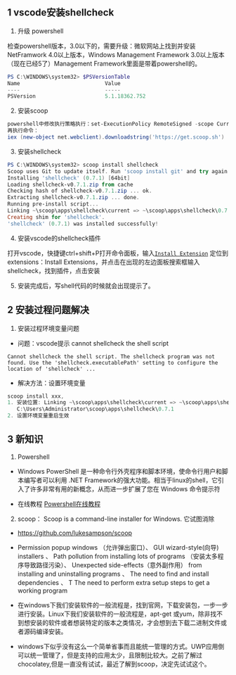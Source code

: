## 1 vscode安装shellcheck

1. 升级 powershell 

检查powershell版本，3.0以下的，需要升级：微软网站上找到并安装NetFramwork 4.0以上版本，Windows Management Framework 3.0以上版本（现在已经5了）Management Framework里面是带着powershell的。

```powershell
PS C:\WINDOWS\system32> $PSVersionTable
Name                           Value
----                           -----
PSVersion                      5.1.18362.752
```

2. 安装scoop

```powershell
powershell中修改执行策略执行：set-ExecutionPolicy RemoteSigned -scope CurrentUser
再执行命令：
iex (new-object net.webclient).downloadstring('https://get.scoop.sh')  进行下载安装
```

3. 安装shellcheck

```powershell
PS C:\WINDOWS\system32> scoop install shellcheck
Scoop uses Git to update itself. Run 'scoop install git' and try again.
Installing 'shellcheck' (0.7.1) [64bit]
Loading shellcheck-v0.7.1.zip from cache
Checking hash of shellcheck-v0.7.1.zip ... ok.
Extracting shellcheck-v0.7.1.zip ... done.
Running pre-install script...
Linking ~\scoop\apps\shellcheck\current => ~\scoop\apps\shellcheck\0.7.1
Creating shim for 'shellcheck'.
'shellcheck' (0.7.1) was installed successfully!
```

4. 安装vscode的shellcheck插件

打开vscode，快捷键ctrl+shift+P打开命令面板，输入[`Install Extension`](https://code.visualstudio.com/docs/editor/extension-gallery#_install-an-extension) 定位到extensions：Install Extensions，并点击在出现的左边面板搜索框输入shellcheck，找到插件，点击安装

5.  安装完成后，写shell代码的时候就会出现提示了。 

## 2 安装过程问题解决

1. 安装过程环境变量问题

* 问题：vscode提示 cannot shellcheck the shell script

```
Cannot shellcheck the shell script. The shellcheck program was not found. Use the 'shellcheck.executablePath' setting to configure the location of 'shellcheck' ...
```

* 解决方法：设置环境变量

```powershell
scoop install xxx,
1. 安装位置: Linking ~\scoop\apps\shellcheck\current => ~\scoop\apps\shellcheck\0.7.1
   C:\Users\Administrator\scoop\apps\shellcheck\0.7.1
2. 设置环境变量重启生效
```

## 3 新知识

1. Powershell

* Windows PowerShell 是一种命令行外壳程序和脚本环境，使命令行用户和脚本编写者可以利用 .NET Framework的强大功能。相当于linux的shell，它引入了许多非常有用的新概念，从而进一步扩展了您在 Windows 命令提示符

* 在线教程 [Powershell在线教程]( https://www.pstips.net/powershell-online-tutorials )

2. scoop： Scoop is a command-line installer for Windows. 它试图消除

*  https://github.com/lukesampson/scoop 

*  Permission popup windows （允许弹出窗口）、 GUI wizard-style(向导) installers 、 Path pollution from installing lots of programs （安装太多程序导致路径污染）、 Unexpected side-effects（意外副作用） from installing and uninstalling programs 、 The need to find and install dependencies 、 T The need to perform extra setup steps to get a working program 

* 在windows下我们安装软件的一般流程是，找到官网，下载安装包，一步一步进行安装。Linux下我们安装软件的一般流程是，apt-get 或yum，除非找不到想安装的软件或者想装特定的版本之类情况，才会想到去下载二进制文件或者源码编译安装。

* windows下似乎没有这么一个简单省事而且能统一管理的方式。UWP应用倒可以统一管理了，但是支持的应用太少，且限制比较大。之前了解过chocolatey,但是一直没有试试，最近了解到scoop，决定先试试这个。